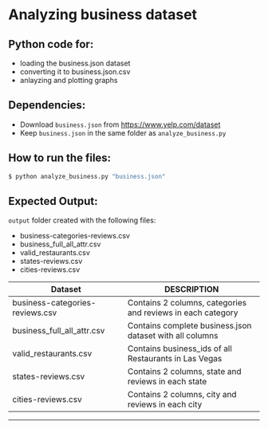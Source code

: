 # Analyzing business dataset

## Python code for:
- loading the business.json dataset
- converting it to business.json.csv
- anlayzing and plotting graphs


## Dependencies:

- Download `business.json` from https://www.yelp.com/dataset
- Keep `business.json` in the same folder as `analyze_business.py` 


## How to run the files:

```bash
$ python analyze_business.py "business.json"
```


## Expected Output:
`output` folder created with the following files:
- business-categories-reviews.csv
- business_full_all_attr.csv
- valid_restaurants.csv
- states-reviews.csv
- cities-reviews.csv

| __Dataset__ | __DESCRIPTION__ |
| ------ | ------ |
| business-categories-reviews.csv | Contains 2 columns, categories and reviews in each category |
| business_full_all_attr.csv | Contains complete business.json dataset with all columns |
| valid_restaurants.csv | Contains business_ids of all Restaurants in Las Vegas |
| states-reviews.csv | Contains 2 columns, state and reviews in each state |
| cities-reviews.csv| Contains 2 columns, city and reviews in each city |

---
